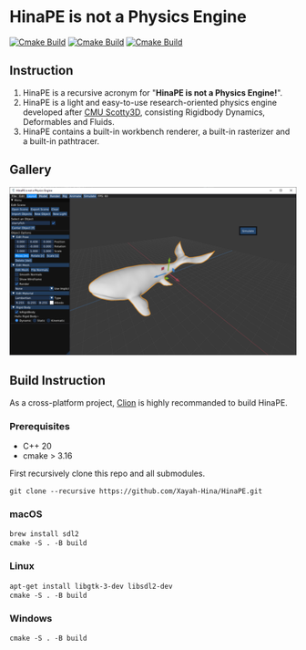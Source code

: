 # HinaPE is not a Physics Engine

[![Cmake Build](https://github.com/Xayah-Hina/HinaPE/actions/workflows/ubuntu.yml/badge.svg)](https://github.com/Xayah-Hina/HinaPE/actions/workflows/ubuntu.yml)
[![Cmake Build](https://github.com/Xayah-Hina/HinaPE/actions/workflows/macos.yml/badge.svg)](https://github.com/Xayah-Hina/HinaPE/actions/workflows/macos.yml)
[![Cmake Build](https://github.com/Xayah-Hina/HinaPE/actions/workflows/windows.yml/badge.svg)](https://github.com/Xayah-Hina/HinaPE/actions/workflows/windows.yml)

## Instruction

1. HinaPE is a recursive acronym for "**HinaPE is not a Physics Engine!**".
2. HinaPE is a light and easy-to-use research-oriented physics engine developed after [CMU Scotty3D](https://github.com/CMU-Graphics/Scotty3D), consisting Rigidbody Dynamics, Deformables and Fluids.
3. HinaPE contains a built-in workbench renderer, a built-in rasterizer and a built-in pathtracer.

## Gallery

![HinaPE](https://github.com/Xayah-Hina/HinaPE-Resource/blob/master/image-bed/HinaPE-20220715.png?raw=true)

## Build Instruction

As a cross-platform project, [Clion](https://www.jetbrains.com/clion/) is highly recommanded to build HinaPE.

### Prerequisites

- C++ 20
- cmake > 3.16

First recursively clone this repo and all submodules.

```shell
git clone --recursive https://github.com/Xayah-Hina/HinaPE.git
```

### macOS

```shell
brew install sdl2
cmake -S . -B build
```

### Linux

```shell
apt-get install libgtk-3-dev libsdl2-dev
cmake -S . -B build
```

### Windows

```shell
cmake -S . -B build
```


